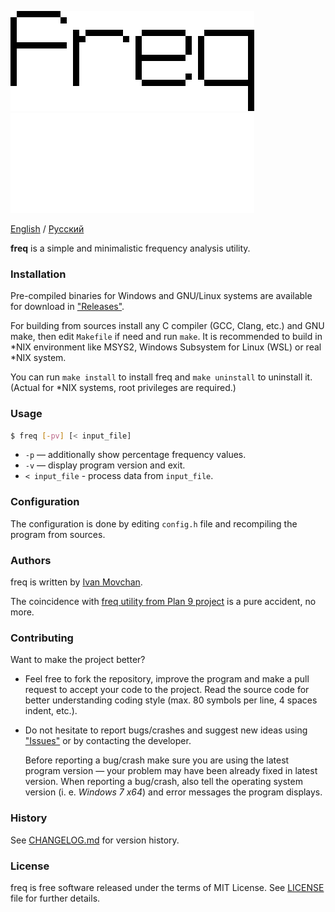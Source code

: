 ![freq](logo.png#gh-light-mode-only)
![freq](logo-dark.png#gh-dark-mode-only)

[English](README.md) / [Русский](README-RU.md)

**freq** is a simple and minimalistic frequency analysis utility.

### Installation

Pre-compiled binaries for Windows and GNU/Linux systems are available
for download in ["Releases"](https://github.com/ivan-movchan/freq/releases).

For building from sources install any C compiler (GCC, Clang, etc.)
and GNU make, then edit `Makefile` if need and run `make`.
It is recommended to build in *NIX environment like MSYS2,
Windows Subsystem for Linux (WSL) or real *NIX system.

You can run `make install` to install freq and `make uninstall` to uninstall it.
(Actual for *NIX systems, root privileges are required.)

### Usage

```bash
$ freq [-pv] [< input_file]
```

* `-p` — additionally show percentage frequency values.
* `-v` — display program version and exit.
* `< input_file` - process data from `input_file`.

### Configuration

The configuration is done by editing `config.h` file and recompiling the program
from sources.

### Authors

freq is written by [Ivan Movchan](https://github.com/ivan-movchan).

The coincidence with
[freq utility from Plan 9 project](https://p9f.org/magic/man2html/1/freq)
is a pure accident, no more.

### Contributing

Want to make the project better?

* Feel free to fork the repository, improve the program and make a pull request
  to accept your code to the project. Read the source code
  for better understanding coding style
  (max. 80 symbols per line, 4 spaces indent, etc.).

* Do not hesitate to report bugs/crashes and suggest new ideas
  using ["Issues"](https://github.com/ivan-movchan/freq/issues)
  or by contacting the developer.

  Before reporting a bug/crash make sure you are using the latest
  program version — your problem may have been already fixed in latest version.
  When reporting a bug/crash, also tell the operating system version
  (i. e. *Windows 7 x64*) and error messages the program displays.

### History

See [CHANGELOG.md](CHANGELOG.md) for version history.

### License

freq is free software released under the terms of MIT License.
See [LICENSE](LICENSE) file for further details.
